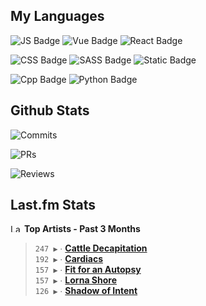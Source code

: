 ## My Languages

![JS Badge](https://img.shields.io/badge/Javascript-%2321262d?style=for-the-badge&logo=javascript&logoColor=%23F7DF1E)
![Vue Badge](https://img.shields.io/badge/Vue-%2321262d?style=for-the-badge&logo=vuedotjs&logoColor=%234FC08D)
![React Badge](https://img.shields.io/badge/React-%2321262d?style=for-the-badge&logo=react&logoColor=%2361DAFB)

![CSS Badge](https://img.shields.io/badge/CSS-%2321262d?style=for-the-badge&logo=css3&logoColor=%231572B6)
![SASS Badge](https://img.shields.io/badge/SASS-%2321262d?style=for-the-badge&logo=sass&logoColor=%23CC6699)
![Static Badge](https://img.shields.io/badge/Tailwind-%2321262d?style=for-the-badge&logo=tailwindcss&logoColor=%2306B6D4)

![Cpp Badge](https://img.shields.io/badge/C%2B%2B-%2321262d?style=for-the-badge&logo=cplusplus&logoColor=%2300599C)
![Python Badge](https://img.shields.io/badge/Python-%2321262d?style=for-the-badge&logo=python&logoColor=%233776AB)

## Github Stats

![Commits](https://img.shields.io/badge/commits%20pushed-%2321262d?style=for-the-badge&label=455&labelColor=87c4f2)

![PRs](https://img.shields.io/badge/pull%20requests%20submitted-%2321262d?style=for-the-badge&label=106&labelColor=fcabd8)

![Reviews](https://img.shields.io/badge/pull%20requests%20reviewed-%2321262d?style=for-the-badge&label=79&labelColor=ffe799)

## Last.fm Stats
<!--START_LASTFM_ARTISTS:{"period": "3month", "rows": 5}-->
<a href="https://last.fm" target="_blank"><img src="https://user-images.githubusercontent.com/17434202/215290617-e793598d-d7c9-428f-9975-156db1ba89cc.svg" alt="Last.fm Logo" width="18" height="13"/></a> **Top Artists - Past 3 Months**

> `247 ▶️` ∙ **[Cattle Decapitation](https://www.last.fm/music/Cattle+Decapitation)**<br/>
> `192 ▶️` ∙ **[Cardiacs](https://www.last.fm/music/Cardiacs)**<br/>
> `157 ▶️` ∙ **[Fit for an Autopsy](https://www.last.fm/music/Fit+for+an+Autopsy)**<br/>
> `157 ▶️` ∙ **[Lorna Shore](https://www.last.fm/music/Lorna+Shore)**<br/>
> `126 ▶️` ∙ **[Shadow of Intent](https://www.last.fm/music/Shadow+of+Intent)**<br/>
<!--END_LASTFM_ARTISTS-->
